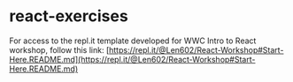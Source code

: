 # react-exercises

For access to the repl.it template developed for WWC Intro to React workshop, follow this link: [https://repl.it/@Len602/React-Workshop#Start-Here.README.md](https://repl.it/@Len602/React-Workshop#Start-Here.README.md)
